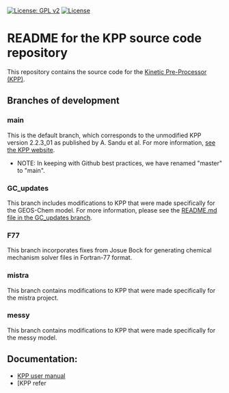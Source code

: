 [![License: GPL v2](https://img.shields.io/badge/License-GPL%20v2-blue.svg)](https://www.gnu.org/licenses/old-licenses/gpl-2.0.en.html) [![License](https://img.shields.io/badge/License-MIT-blue.svg)](https://github.com/geoschem/KPP/blob/GC_updates/LICENSE.txt)

# README for the KPP source code repository

This repository contains the source code for the [Kinetic Pre-Processor (KPP)](http://people.cs.vt.edu/~asandu/Software/Kpp/).

## Branches of development

### main

This is the default branch, which corresponds to the unmodified KPP version 2.2.3_01 as published by A. Sandu et al.  For more information, [see the KPP website](https://people.cs.vt.edu/~asandu/Software/Kpp/).

* NOTE: In keeping with Github best practices, we have renamed "master" to "main".

### GC_updates

This branch includes modifications to KPP that were made specifically for the GEOS-Chem model.  For more information, please see the [README.md file in the GC_updates branch](https://github.com/geoschem/KPP/blob/GC_updates/README.md).

### F77

This branch incorporates fixes from Josue Bock for generating chemical mechanism solver files in Fortran-77 format.

### mistra

This branch contains modifications to KPP that were made specifically for the mistra project.

### messy

This branch contains modifications to KPP that were made specifically for the messy model.

## Documentation:

* [KPP user manual](https://github.com/geoschem/KPP/blob/main/kpp-2.2.3_01/doc/kpp_UserManual.pdf)
* [KPP refer